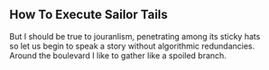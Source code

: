 How To Execute Sailor Tails
---------------------------
But I should be true to jouranlism, penetrating among its sticky hats  
so let us begin to speak a story without algorithmic redundancies.  
Around the boulevard I like to gather like a spoiled branch.  

